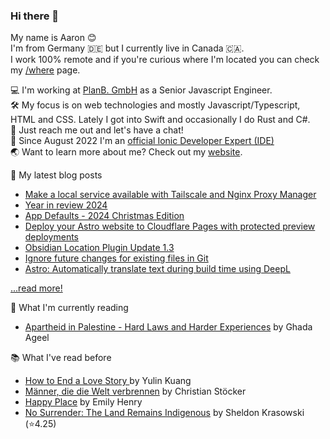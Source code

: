 ### Hi there 👋

My name is Aaron 😊   
I'm from Germany 🇩🇪 but I currently live in Canada 🇨🇦.    
I work 100% remote and if you're curious where I'm located you can check my [/where](https://aaronczichon.de/where) page.

💻 I'm working at [PlanB. GmbH](https://github.com/planbgmbh) as a Senior Javascript Engineer.    
🛠 My focus is on web technologies and mostly Javascript/Typescript, HTML and CSS. Lately I got into Swift and occasionally I do Rust and C#.    
🦜 Just reach me out and let's have a chat!   
📱 Since August 2022 I'm an [official Ionic Developer Expert (IDE)](https://ionic.io/developer-experts)   
🌏 Want to learn more about me? Check out my [website](https://aaronczichon.de).   

📝 My latest blog posts
* [Make a local service available with Tailscale and Nginx Proxy Manager](https://aaronczichon.de/blog/31-tailscale-npm/)
* [Year in review 2024](https://aaronczichon.de/blog/30-year-in-review-2024/)
* [App Defaults - 2024 Christmas Edition](https://aaronczichon.de/blog/29-app-defaults-dez-2024/)
* [Deploy your Astro website to Cloudflare Pages with protected preview deployments](https://aaronczichon.de/blog/28-cloudflare-pages-astro-github/)
* [Obsidian Location Plugin Update 1.3](https://aaronczichon.de/blog/26-obsidian-plugin-130/)
* [Ignore future changes for existing files in Git](https://aaronczichon.de/blog/23-gitignore-existing/)
* [Astro: Automatically translate text during build time using DeepL](https://aaronczichon.de/blog/21-astro-deepl-component/)

[...read more!](https://aaronczichon.de/blog)

📖 What I'm currently reading   
- [Apartheid in Palestine - Hard Laws and Harder Experiences](https://app.thestorygraph.com/books/7e69f5ab-bca2-4891-b9e7-51af9964d324) by Ghada Ageel

📚 What I've read before
- [How to End a Love Story ](https://app.thestorygraph.com/books/a9bc5164-5117-443b-a6d4-4e8e7ba353fa) by Yulin Kuang
- [Männer, die die Welt verbrennen](https://app.thestorygraph.com/books/8d0b1f96-fd25-47d0-97b6-541fa1b1b353) by Christian Stöcker
- [Happy Place](https://app.thestorygraph.com/books/084df628-75a9-4357-a928-b0547027122d) by Emily Henry
- [No Surrender: The Land Remains Indigenous](https://app.thestorygraph.com/books/0b76d43c-2604-4b6c-94d7-1f72be99bdf2) by Sheldon Krasowski (⭐️4.25)

<!--
**aaronczichon/aaronczichon** is a ✨ _special_ ✨ repository because its `README.md` (this file) appears on your GitHub profile.

Here are some ideas to get you started:

- 🔭 I’m currently working on ...
- 🌱 I’m currently learning ...
- 👯 I’m looking to collaborate on ...
- 🤔 I’m looking for help with ...
- 💬 Ask me about ...
- 📫 How to reach me: ...
- 😄 Pronouns: ...
- ⚡ Fun fact: ...
-->
